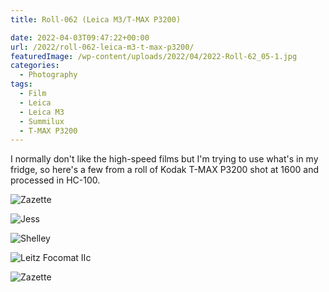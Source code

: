 ```yaml
---
title: Roll-062 (Leica M3/T-MAX P3200)

date: 2022-04-03T09:47:22+00:00
url: /2022/roll-062-leica-m3-t-max-p3200/
featuredImage: /wp-content/uploads/2022/04/2022-Roll-62_05-1.jpg
categories:
  - Photography
tags:
  - Film
  - Leica
  - Leica M3
  - Summilux
  - T-MAX P3200
---
```

I normally don't like the high-speed films but I'm trying to use what's in my fridge, so here's a few from a roll of Kodak T-MAX P3200 shot at 1600 and processed in HC-100.



![Zazette](/img/2022/04/2022-Roll-62_05-1.jpg "Zazette")

<!--more--> 

![Jess](/img/2022/04/2022-Roll-62_33-1.jpg "Jess")

![Shelley](/img/2022/04/2022-Roll-62_17.jpg "Shelley")

![Leitz Focomat IIc](/img/2022/04/2022-Roll-62_22.jpg "Leitz Focomat IIc")

![Zazette](/img/2022/04/2022-Roll-62_13.jpg "Zazette")

